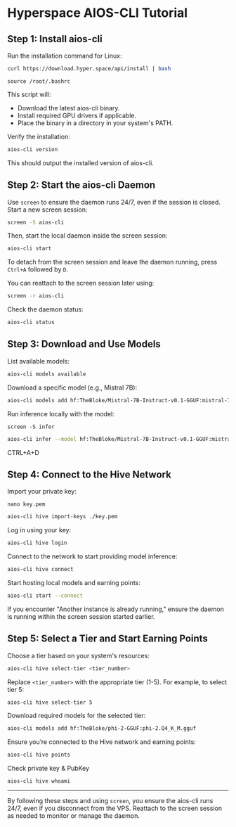 # Hyperspace AIOS-CLI Tutorial

## Step 1: Install aios-cli
Run the installation command for Linux:

```bash
curl https://download.hyper.space/api/install | bash
```

```
source /root/.bashrc
```

This script will:
- Download the latest aios-cli binary.
- Install required GPU drivers if applicable.
- Place the binary in a directory in your system's PATH.

Verify the installation:

```bash
aios-cli version
```

This should output the installed version of aios-cli.

## Step 2: Start the aios-cli Daemon

Use `screen` to ensure the daemon runs 24/7, even if the session is closed. Start a new screen session:

```bash
screen -S aios-cli
```

Then, start the local daemon inside the screen session:

```bash
aios-cli start
```

To detach from the screen session and leave the daemon running, press `Ctrl+A` followed by `D`.

You can reattach to the screen session later using:

```bash
screen -r aios-cli
```

Check the daemon status:

```bash
aios-cli status
```

## Step 3: Download and Use Models

List available models:

```bash
aios-cli models available
```

Download a specific model (e.g., Mistral 7B):

```bash
aios-cli models add hf:TheBloke/Mistral-7B-Instruct-v0.1-GGUF:mistral-7b-instruct-v0.1.Q4_K_S.gguf
```

Run inference locally with the model:

```
screen -S infer
```

```bash
aios-cli infer --model hf:TheBloke/Mistral-7B-Instruct-v0.1-GGUF:mistral-7b-instruct-v0.1.Q4_K_S.gguf --prompt "Can you explain the concept of hyperspace and its applications in science fiction?"
```

CTRL+A+D

## Step 4: Connect to the Hive Network

Import your private key:

```
nano key.pem
```

```bash
aios-cli hive import-keys ./key.pem
```

Log in using your key:

```bash
aios-cli hive login
```

Connect to the network to start providing model inference:

```bash
aios-cli hive connect
```

Start hosting local models and earning points:

```bash
aios-cli start --connect
```

If you encounter "Another instance is already running," ensure the daemon is running within the screen session started earlier.

## Step 5: Select a Tier and Start Earning Points

Choose a tier based on your system's resources:

```bash
aios-cli hive select-tier <tier_number>
```

Replace `<tier_number>` with the appropriate tier (1-5). For example, to select tier 5:

```bash
aios-cli hive select-tier 5
```

Download required models for the selected tier:

```bash
aios-cli models add hf:TheBloke/phi-2-GGUF:phi-2.Q4_K_M.gguf
```

Ensure you’re connected to the Hive network and earning points:

```bash
aios-cli hive points
```

Check private key & PubKey

```
aios-cli hive whoami
```


---

By following these steps and using `screen`, you ensure the aios-cli runs 24/7, even if you disconnect from the VPS. Reattach to the screen session as needed to monitor or manage the daemon.
